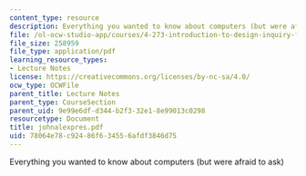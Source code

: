 ```yaml
---
content_type: resource
description: Everything you wanted to know about computers (but were afraid to ask)
file: /ol-ocw-studio-app/courses/4-273-introduction-to-design-inquiry-fall-2001/78064e78c92486f634556afdf3846d75_johnalexpres.pdf
file_size: 258959
file_type: application/pdf
learning_resource_types:
- Lecture Notes
license: https://creativecommons.org/licenses/by-nc-sa/4.0/
ocw_type: OCWFile
parent_title: Lecture Notes
parent_type: CourseSection
parent_uid: 9e99e6df-d344-b2f3-32e1-8e99013c0298
resourcetype: Document
title: johnalexpres.pdf
uid: 78064e78-c924-86f6-3455-6afdf3846d75
---
```

Everything you wanted to know about computers (but were afraid to ask)